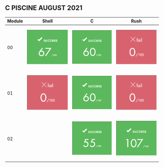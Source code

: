 ## C PISCINE AUGUST 2021

| Module | Shell | C | Rush |
| ------ | ------ | ------ | ------ |
| 00 | [<p align="center"><img alt="alt_text" width="150" src=".img/Shell_00.png" /></p>](https://github.com/passionroro/42-C_Piscine/tree/master/Shell/00) | [<p align="center"><img alt="alt_text" width="150" src=".img/C_00.png" /></p>](https://github.com/passionroro/42-C_Piscine/tree/master/C/00) | [<p align="center"><img alt="alt_text" width="150" src=".img/Rush_00.png" /></p>](https://github.com/passionroro/42-C_Piscine/tree/master/Rush/00) |
| 01 | [<p align="center"><img alt="alt_text" width="150" src=".img/Shell_01.png" /></p>](https://github.com/passionroro/42-C_Piscine/tree/master/Shell/01) | [<p align="center"><img alt="alt_text" width="150" src=".img/C_01.png" /></p>](https://github.com/passionroro/42-C_Piscine/tree/master/C/01) | [<p align="center"><img alt="alt_text" width="150" src=".img/Rush_01.png" /></p>](https://github.com/passionroro/42-C_Piscine/tree/master/Rush/01) |
| 02 | | [<p align="center"><img alt="alt_text" width="150" src=".img/C_02.png" /></p>](https://github.com/passionroro/42-C_Piscine/tree/master/C/02) | [<p align="center"><img alt="alt_text" width="150" src=".img/Rush_02.png" /></p>](https://github.com/passionroro/42-C_Piscine/tree/master/Rush/02) |